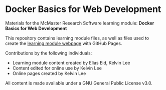 # Docker Basics for Web Development

Materials for the McMaster Research Software learning module: **Docker Basics for Web Development**  

This repository contains learning module files, as well as files used to create the [learning module webpage](https://mcmasterrs.github.io/docker4web) with GitHub Pages.  

Contributions by the following individuals: 
- Learning module content created by Elias Eid, Kelvin Lee 
- Content edited for online use by Kelvin Lee  
- Online pages created by Kelvin Lee  

All content is made available under a GNU General Public License v3.0.  
